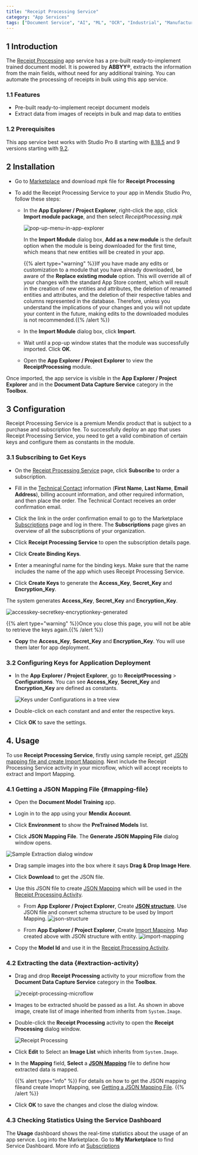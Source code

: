 ```yaml
---
title: "Receipt Processing Service"
category: "App Services"
tags: ["Document Service", "AI", "ML", "OCR", "Industrial", "Manufacturing"]
---
```


## 1 Introduction

The [Receipt Processing](https://marketplace.mendix.com/link/component/118390) app service has a pre-built ready-to-implement trained document model. It is powered by **ABBYY&reg;**, extracts the information from the main fields, without need for any additional training. You can automate the processing of receipts in bulk using this app service.

### 1.1 Features

* Pre-built ready-to-implement receipt document models
* Extract data from images of receipts in bulk and map data to entities

### 1.2 Prerequisites

This app service best works with Studio Pro 8 starting with [8.18.5](/releasenotes/studio-pro/8.18#8185) and 9 versions
starting with [9.2](/releasenotes/studio-pro/9.2).

## 2 Installation

* Go to [Marketplace](https://marketplace.mendix.com/link/component/118390) and download _mpk_ file for **Receipt Processing**

* To add the Receipt Processing Service to your app in Mendix Studio Pro, follow these steps:

   * In the **App Explorer / Project Explorer**, right-click the app, click **Import module package**, and then select
     *ReceiptProcessing.mpk*

     ![pop-up-menu-in-app-explorer](attachments/receipt-processing/import-module-in-app-explorer.png)

     In the **Import Module** dialog box, **Add as a new module** is the default option when the module is being downloaded for the first time, which means that new entities will be created in your app.

     {{% alert type="warning" %}}If you have made any edits or customization to a module that you have already downloaded, be aware of the **Replace existing module** option. This will override all of your changes with the standard App Store content, which will result in the creation of new entities and attributes, the deletion of renamed entities and attributes, and the deletion of their respective tables and columns represented in the database. Therefore, unless you understand the implications of your changes and you will not update your content in the future, making edits to the downloaded modules is not recommended.{{% /alert %}}

   * In the **Import Module** dialog box, click **Import**.

   * Wait until a pop-up window states that the module was successfully imported. Click **OK**.

   * Open the **App Explorer / Project Explorer** to view the **ReceiptProcessing** module.

Once imported, the app service is visible in the **App Explorer / Project Explorer** and in the **Document Data Capture Service** category in the **Toolbox**.

## 3 Configuration

Receipt Processing Service is a premium Mendix product that is subject to a purchase and subscription fee. To successfully deploy an app that uses Receipt Processing Service, you need to get a valid combination of certain keys and configure them as constants in the module.

### 3.1  Subscribing to Get Keys

* On the [Receipt Processing Service](https://marketplace.mendix.com/link/component/118390) page, click **Subscribe** to order a subscription.

* Fill in the [Technical Contact](/developerportal/collaborate/app-roles#technical-contact) information (**First Name**, **Last Name**, **Email Address**), billing account information, and other required information, and then place the order. The Technical Contact receives an order confirmation email.

* Click the link in the order confirmation email to go to the Marketplace [Subscriptions](/appstore/general/app-store-overview#subscriptions) page and log in there. The **Subscriptions** page gives an overview of all the subscriptions of your organization.

* Click **Receipt Processing Service** to open the subscription details page.

* Click **Create Binding Keys**.

* Enter a meaningful name for the binding keys. Make sure that the name includes the name of the app which uses Receipt Processing Service.

* Click **Create Keys** to generate the **Access_Key**, **Secret_Key** and **Encryption_Key**.

The system generates **Access_Key**, **Secret_Key** and **Encryption_Key**.

![accesskey-secretkey-encryptionkey-generated](attachments/receipt-processing/binding-key-generation.png)

{{% alert type="warning" %}}Once you close this page, you will not be able to retrieve the keys again.{{% /alert %}}

* **Copy** the **Access_Key**, **Secret_Key** and **Encryption_Key**. You will use them later for app deployment.

### 3.2 Configuring Keys for Application Deployment

* In the **App Explorer / Project Explorer**, go to **ReceiptProcessing** > **Configurations**. You can see **Access_Key**, **Secret_Key** and **Encryption_Key** are defined as constants.

  ![Keys under Configurations in a tree view](attachments/receipt-processing/configurations-keys.png)

* Double-click on each constant and and enter the respective keys.

* Click **OK** to save the settings.


## 4. Usage

To use **Receipt Processing Service**, firstly using sample receipt, get [JSON mapping file and create Import Mapping](#mapping-file).
Next include the Receipt Processing Service activity in your microflow, which will accept receipts to extract and Import Mapping.

### 4.1 Getting a JSON Mapping File {#mapping-file}

* Open the **Document Model Training** app.

* Login in to the app using your **Mendix Account**.

* Click **Environment** to show the **PreTrained Models** list.

* Click **JSON Mapping File**. The **Generate JSON Mapping File** dialog window opens.

![Sample Extraction dialog window](attachments/receipt-processing/sample-extraction-dialog-window.png)

* Drag sample images into the box where it says **Drag & Drop Image Here**.

* Click **Download** to get the JSON file.

* Use this JSON file to create [JSON Mapping](/refguide8/mapping-documents) which will be used in the [Receipt Processing Activity](#extraction-activity).

   * From **App Explorer / Project Explorer**, Create **[JSON structure](/refguide8/json-structures)**. Use JSON file and convert schema structure to be used by Import Mapping.
     ![json-structure](attachments/receipt-processing/json-structure.png)

   * From **App Explorer / Project Explorer**, Create [Import Mapping](/refguide8/mapping-documents#2-import-mappings). Map created above with JSON structure with entity.
     ![import-mapping](attachments/receipt-processing/import-mapping.png)

* Copy the **Model Id** and use it in the [Receipt Processing Activity](#extraction-activity).

### 4.2 Extracting the data {#extraction-activity}

* Drag and drop **Receipt Processing** activity to your microflow from the **Document Data Capture Service** category in the **Toolbox**.

  ![receipt-processing-microflow](attachments/receipt-processing/receipt-processing-microflow.png)

* Images to be extracted shuold be passed as a list. As shown in above image, create list of image inherited from inherits from `System.Image`.

* Double-click the **Receipt Processing** activity to open the **Receipt Processing** dialog window.

  ![Receipt Processing](attachments/receipt-processing/receipt-processing-dialog-window.png)

* Click **Edit** to Select an **Image List** which inherits from `System.Image`.

* In the **Mapping** field, **Select** a **[JSON Mapping](/refguide8/mapping-documents)** file to define how extracted data is mapped.

  {{% alert type="info" %}} For details on how to get the JSON mapping fileand create Imoprt Mapping, see [Getting a JSON Mapping File](#mapping-file). {{% /alert %}}

* Click **OK** to save the changes and close the dialog window.

### 4.3 Checking Statistics Using the Service Dashboard

The **Usage** dashboard shows the real-time statistics about the usage of an app service.
Log into the Marketplace. Go to **My Marketplace** to find Service Dashboard. More info at  [Subscriptions](/appstore/general/app-store-overview#subscriptions)
